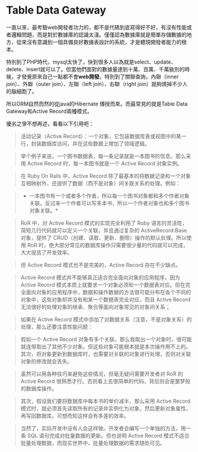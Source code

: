 # Table Data Gateway

一直以來，最考驗web開發者功力的，都不是代碼到底寫得好不好，有沒有性能或者邏輯問題，而是對於數據庫的認識太淺。僅僅認為數據庫就是簡單存儲數據的地方，從來沒有意識到一個具備良好數據表設計的系統，才是體現開發者能力的根本。

特別到了PHP時代，mysql太快了，快到很多人以為就是select、update、delete、insert就可以了。但當他們面對的數據量達到十萬、百萬、千萬級別的時候，才發覺原來自己一點都不會**web開發**。特別到了關聯查詢，內聯（inner join）、外聯（outer join）、左聯（left join）、右聯（right join）就夠燒掉不少人的腦細胞了。

所以ORM自然而然的從java的Hibernate 傳授而來。而最常見的就是Table Data Gateway和Active Record兩種模式。

優劣之爭不想再述，看看以下引用吧：

> 活动记录（Active Record）：一个对象，它包装数据库表或视图中的某一行，封装数据库访问，并在这些数据上增加了领域逻辑。

> 举个例子来说，一个图书数据表，每一条记录就是一本图书的信息。那么采用 Active Record 时，每一本图书就是一个 Active Record 对象实例。

> 在 Ruby On Rails 中，Active Record 除了最基本的将数据记录和一个对象互相映射外，还提供了数据（而不是对象）间关联关系的处理。例如：

> * 一本图书有一个或者多个作者，所以每一个图书对象都和多个作者对象关联。反过来一个作者可以写多本书，所以一个作者对象也和多个图书对象关联。*

> RoR 中，对 Active Record 模式的实现完全利用了 Ruby 语言的灵活性，简短几行代码就可以定义一个关联。并且通过复杂的 ActiveRecord:Base 对象，提供了 CRUD（创建、读取、更新、删除）操作的默认处理。所以使用 RoR 时，绝大部分常见的数据库操作只需要很少量的代码就可以完成，大大提高了开发效率。

> 但 Active Record 模式也不是完美的，Active Record 存在不少缺点。

> Active Record 模式并不能够真正适合完全面向对象的应用程序。因为 Active Record 模式本质上就要求一个对象必须和一个数据表对应。但在完全面向对象的应用程序中，数据和操作数据的方法很可能分布在各个不同的对象中，这些对象却并没有和某一个数据表完全对应，而且 Active Record 无法很好的处理对象的继承、聚合等面向对象常见的对象间关系；

> 如果在 Active Record 模式中添加了对数据关系（注意，不是对象关系）的处理，那么还要注意性能问题：

> 假如一个 Active Record 对象有多个关联。那么我取出一个对象时，很可能就连带取出了其他不少对象。但这些对象可能根本就是本次操作用不上的。其次，将对象更新到数据库时，也需要对关联的对象进行处理，否则对关联对象的修改就会丢失。

> 虽然可以用各种技巧来避免这些情况，但毫无疑问需要开发者对 RoR 的 Active Record 很熟悉才行。否则看上去很简单的代码，背后则会是噩梦般的数据库操作。

> 其次，假设我们要将数据库中每本书的单价减半，那么采用 Active Record 模式时，就必须首先读取所有的记录并实例化为对象，然后更新对象属性，再写回数据库。可想而知这样会有多差的效率。

> 当然了，实际开发中没有人会这样做。开发者会编写一个单独的方法，用一条 SQL 语句完成对批量数据的更新。但也说明 Active Record 模式不适合批量处理数据，而现实世界中，批量处理数据的需求随处可见。